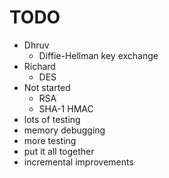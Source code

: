 # TODO

- Dhruv
	- Diffie-Hellman key exchange
- Richard
	- DES
- Not started
	- RSA
	- SHA-1 HMAC
- lots of testing
- memory debugging
- more testing
- put it all together
- incremental improvements
